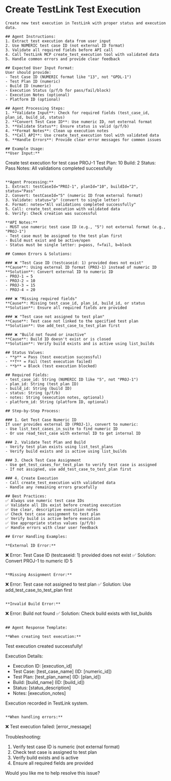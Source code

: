 # Create TestLink Test Execution

```
Create new test execution in TestLink with proper status and execution data.

## Agent Instructions:
1. Extract test execution data from user input
2. Use NUMERIC test case ID (not external ID format)
3. Validate all required fields before API call
4. Call TestLink MCP create_test_execution tool with validated data
5. Handle common errors and provide clear feedback

## Expected User Input Format:
User should provide:
- Test Case ID (NUMERIC format like "13", not "GPDL-1")
- Test Plan ID (numeric)
- Build ID (numeric)
- Execution Status (p/f/b for pass/fail/block)
- Execution Notes (optional)
- Platform ID (optional)

## Agent Processing Steps:
1. **Validate Input**: Check for required fields (test_case_id, plan_id, build_id, status)
2. **Convert Test Case ID**: Use numeric ID, not external format
3. **Validate Status**: Ensure status is valid (p/f/b)
4. **Format Notes**: Clean up execution notes
5. **Call API**: Use create_test_execution tool with validated data
6. **Handle Errors**: Provide clear error messages for common issues

## Example Usage:
**User Input:**
```
Create test execution for test case PROJ-1
Test Plan: 10
Build: 2
Status: Pass
Notes: All validations completed successfully
```

**Agent Processing:**
1. Extract: testCaseId="PROJ-1", planId="10", buildId="2", status="Pass"
2. Convert: testCaseId="5" (numeric ID from external format)
3. Validate: status="p" (convert to single letter)
4. Format: notes="All validations completed successfully"
5. Call: create_test_execution with validated data
6. Verify: Check creation was successful

**API Notes:**
- MUST use numeric test case ID (e.g., "5") not external format (e.g., "PROJ-1")
- Test case must be assigned to the test plan first
- Build must exist and be active/open
- Status must be single letter: p=pass, f=fail, b=block

## Common Errors & Solutions:

### ❌ "Test Case ID (testcaseid: 1) provided does not exist"
**Cause**: Using external ID format (PROJ-1) instead of numeric ID
**Solution**: Convert external ID to numeric ID
- PROJ-1 → 5
- PROJ-2 → 10
- PROJ-3 → 15
- PROJ-4 → 20

### ❌ "Missing required fields"
**Cause**: Missing test_case_id, plan_id, build_id, or status
**Solution**: Ensure all required fields are provided

### ❌ "Test case not assigned to test plan"
**Cause**: Test case not linked to the specified test plan
**Solution**: Use add_test_case_to_test_plan first

### ❌ "Build not found or inactive"
**Cause**: Build ID doesn't exist or is closed
**Solution**: Verify build exists and is active using list_builds

## Status Values:
- **p** = Pass (test execution successful)
- **f** = Fail (test execution failed)
- **b** = Block (test execution blocked)

## Required Fields:
- test_case_id: String (NUMERIC ID like "5", not "PROJ-1")
- plan_id: String (test plan ID)
- build_id: String (build ID)
- status: String (p/f/b)
- notes: String (execution notes, optional)
- platform_id: String (platform ID, optional)

## Step-by-Step Process:

### 1. Get Test Case Numeric ID
If user provides external ID (PROJ-1), convert to numeric:
- Use list_test_cases_in_suite to find numeric ID
- Or use read_test_case with external ID to get internal ID

### 2. Validate Test Plan and Build
- Verify test plan exists using list_test_plans
- Verify build exists and is active using list_builds

### 3. Check Test Case Assignment
- Use get_test_cases_for_test_plan to verify test case is assigned
- If not assigned, use add_test_case_to_test_plan first

### 4. Create Execution
- Call create_test_execution with validated data
- Handle any remaining errors gracefully

## Best Practices:
✅ Always use numeric test case IDs
✅ Validate all IDs exist before creating execution
✅ Use clear, descriptive execution notes
✅ Check test case assignment to test plan
✅ Verify build is active before execution
✅ Use appropriate status values (p/f/b)
✅ Handle errors with clear user feedback

## Error Handling Examples:

**External ID Error:**
```
❌ Error: Test Case ID (testcaseid: 1) provided does not exist
✅ Solution: Convert PROJ-1 to numeric ID 5
```

**Missing Assignment Error:**
```
❌ Error: Test case not assigned to test plan
✅ Solution: Use add_test_case_to_test_plan first
```

**Invalid Build Error:**
```
❌ Error: Build not found
✅ Solution: Check build exists with list_builds
```

## Agent Response Template:

**When creating test execution:**
```
Test execution created successfully!

Execution Details:
- Execution ID: [execution_id]
- Test Case: [test_case_name] (ID: [numeric_id])
- Test Plan: [test_plan_name] (ID: [plan_id])
- Build: [build_name] (ID: [build_id])
- Status: [status_description]
- Notes: [execution_notes]

Execution recorded in TestLink system.
```

**When handling errors:**
```
❌ Test execution failed: [error_message]

Troubleshooting:
1. Verify test case ID is numeric (not external format)
2. Check test case is assigned to test plan
3. Verify build exists and is active
4. Ensure all required fields are provided

Would you like me to help resolve this issue?
```
